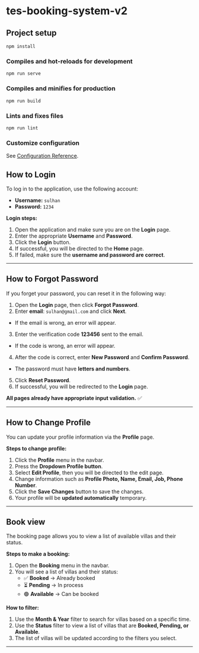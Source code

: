 # tes-booking-system-v2

## Project setup
```
npm install
```

### Compiles and hot-reloads for development
```
npm run serve
```

### Compiles and minifies for production
```
npm run build
```

### Lints and fixes files
```
npm run lint
```

### Customize configuration
See [Configuration Reference](https://cli.vuejs.org/config/).

## How to Login
To log in to the application, use the following account:

- **Username:** `sulhan`
- **Password:** `1234`

**Login steps:**
1. Open the application and make sure you are on the **Login** page.
2. Enter the appropriate **Username** and **Password**.
3. Click the **Login** button.
4. If successful, you will be directed to the **Home** page.
5. If failed, make sure the **username and password are correct**.

---

## How to Forgot Password
If you forget your password, you can reset it in the following way:

1. Open the **Login** page, then click **Forgot Password**.
2. Enter **email**: `sulhan@gmail.com` and click **Next**.
- If the email is wrong, an error will appear.
3. Enter the verification code **123456** sent to the email.
- If the code is wrong, an error will appear.
4. After the code is correct, enter **New Password** and **Confirm Password**.
- The password must have **letters and numbers**.
5. Click **Reset Password**.
6. If successful, you will be redirected to the **Login** page.

**All pages already have appropriate input validation.** ✅

---

## How to Change Profile
You can update your profile information via the **Profile** page.

**Steps to change profile:**
1. Click the **Profile** menu in the navbar.
2. Press the **Dropdown Profile button**.
3. Select **Edit Profile**, then you will be directed to the edit page.
4. Change information such as **Profile Photo, Name, Email, Job, Phone Number**.
5. Click the **Save Changes** button to save the changes.
6. Your profile will be **updated automatically** temporary.

---

## Book view
The booking page allows you to view a list of available villas and their status.

**Steps to make a booking:**
1. Open the **Booking** menu in the navbar.
2. You will see a list of villas and their status:
    - ✅ **Booked** → Already booked
    - ⏳ **Pending** → In process
    - 🟢 **Available** → Can be booked

**How ​​to filter:**
1. Use the **Month & Year** filter to search for villas based on a specific time.
2. Use the **Status** filter to view a list of villas that are **Booked, Pending, or Available**.
3. The list of villas will be updated according to the filters you select.

---
